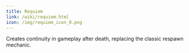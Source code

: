 ```yaml
---
title: Requiem
link: /wiki/requiem.html
icon: /img/requiem_icon_0.png
---
```


Creates continuity in gameplay after death, replacing the classic respawn mechanic.
